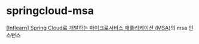 # springcloud-msa
[[Inflearn] Spring Cloud로 개발하는 마이크로서비스 애플리케이션 (MSA)](https://www.inflearn.com/course/스프링-클라우드-마이크로서비스/dashboard)의 msa 인스턴스

